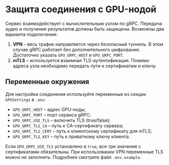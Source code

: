 # Защита соединения с GPU-нодой

Сервис взаимодействует с вычислительным узлом по gRPC. Передача аудио и получение результатов должны быть защищены. Возможны два варианта подключения:

1. **VPN** – весь трафик направляется через безопасный туннель. В этом случае gRPC работает без дополнительного шифрования. Достаточно указать `GPU_GRPC_HOST` и `GPU_GRPC_PORT`.
2. **mTLS** – используется взаимная TLS-аутентификация. Помимо адреса узла необходимо передать пути к сертификатам и ключу.

## Переменные окружения

Для настройки соединения используйте переменные из секции `GPUSettings`
в `.env`:

- `GPU_GRPC_HOST` – адрес GPU-ноды;
- `GPU_GRPC_PORT` – порт сервиса gRPC;
- `GPU_GRPC_USE_TLS` – включить TLS (true/false);
- `GPU_GRPC_TLS_CA` – путь к CA-сертификату сервера;
- `GPU_GRPC_TLS_CERT` – путь к клиентскому сертификату для mTLS;
- `GPU_GRPC_TLS_KEY` – путь к приватному ключу клиента.

Если `GPU_GRPC_USE_TLS` установлено в `true`, все три значения с сертификатами
обязательны. При использовании VPN переменные TLS можно не заполнять. Подробнее
смотрите файл `.env.example`.
